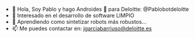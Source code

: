 - 👋 Hola, Soy Pablo y hago Androides 🤖 para Deloitte: @Pablobotdeloitte
- 👀 Interesado en el desarrollo de software LIMPIO
- 🌱 Aprendiendo como sintetizar robots más robustos...
- 📫 Me puedes contactar en: jgarciabarriuso@deloitte.es
